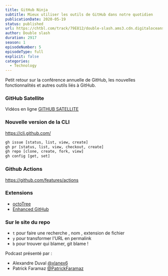 ```yaml
---
title: GitHub Ninja
subtitle: Mieux utiliser les outils de GitHub dans notre quotidien
publicationDate: 2020-05-19
status: published
url: https://chtbl.com/track/79E812/double-slash.ams3.cdn.digitaloceanspaces.com/DS_005_gituhub_ninja.mp3
author: Double slash
duration: 2917
season: 1
episodeNumber: 5
episodeType: full
explicit: false
categories:
  - Technology
---
```


Petit retour sur la conférence annuelle de GitHub, les nouvelles fonctionnalités et autres outils liés à GitHub.

### GitHub Satellite

Vidéos en ligne [GITHUB SATELLITE](https://githubsatellite.com/)

### Nouvelle version de la CLI

https://cli.github.com/

```bash
gh issue [status, list, view, create]
gh pr [status, list, view, checkout, create]
gh repo [clone, create, fork, view]
gh config [get, set]
```

### Github Actions

https://github.com/features/actions

### Extensions

- [octoTree](https://www.octotree.io/)
- [Enhanced GitHub](https://chrome.google.com/webstore/detail/enhanced-github/anlikcnbgdeidpacdbdljnabclhahhmd/related?hl=en)

### Sur le site du repo

- `t` pour faire une recherche , nom , extension de fichier
- `y` pour transformer l'URL en permalink
- `b` pour trouver qui blamer, git blame !

Podcast présenté par :

- Alexandre Duval [@xlanex6](https://twitter.com/xlanex6)
- Patrick Faramaz [@PatrickFaramaz](https://twitter.com/PatrickFaramaz)
